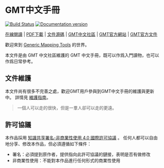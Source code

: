 # GMT中文手冊

[![Build Status](https://travis-ci.org/gmt-china/GMT_docs.svg?branch=master)](https://travis-ci.org/gmt-china/GMT_docs)
[![Documentation version](https://img.shields.io/badge/版本-v6.0-blue.svg)](https://docs.gmt-china.org/6.0/)

[在線閱讀](https://docs.gmt-china.org/6.0/) |
[PDF下載](https://docs.gmt-china.org/6.0/GMT_docs.pdf) |
[文件源碼](https://github.com/gmt-china/GMT_Docs) |
[GMT中文社區](https://gmt-china.org) |
[GMT官方網站](https://www.generic-mapping-tools.org) |
[GMT官方文件](https://docs.generic-mapping-tools.org)

歡迎來到 [Generic Mapping Tools](https://www.generic-mapping-tools.org) 的世界。

本文件是由 GMT 中文社區維護的 GMT 中文手冊，既可以作爲入門讀物，也可以作爲日常參考。

## 文件維護

本文件尚有很多不完善之處，歡迎GMT用戶參與到GMT中文手冊的維護與更新中。
詳情見 [維護指南](CONTRIBUTING.md)。

> 一個人可以走的很快，但是一羣人卻可以走的更遠。

## 許可協議

本作品採用 [知識共享署名-非商業性使用 4.0 國際許可協議](http://creativecommons.org/licenses/by-nc/4.0/) 。
任何人都可以自由地分享、修改本作品，但必須遵循如下條件：

- 署名：必須提到原作者，提供指向此許可協議的鏈接，表明是否有做修改
- 非商業性使用：不能對本作品進行任何形式的商業性使用
